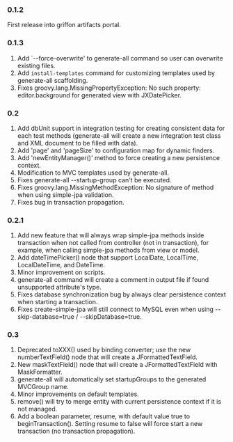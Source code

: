 ### 0.1.2

First release into griffon artifacts portal.

### 0.1.3

1.  Add `--force-overwrite' to generate-all command so user can overwrite existing files.
2.  Add `install-templates` command for customizing templates used by generate-all scaffolding.
3.  Fixes groovy.lang.MissingPropertyException: No such property: editor.background for generated view with JXDatePicker.

### 0.2

1.  Add dbUnit support in integration testing for creating consistent data for each test methods (generate-all will create a new integration test class and XML document to be filled with data).
2.  Add 'page' and 'pageSize' to configuration map for dynamic finders.
3.  Add 'newEntityManager()' method to force creating a new persistence context.
4.  Modification to MVC templates used by generate-all.
5.  Fixes generate-all --startup-group can't be executed.
6.  Fixes groovy.lang.MissingMethodException: No signature of method when using simple-jpa validation.
7.  Fixes bug in transaction propagation.

### 0.2.1

1.  Add new feature that will always wrap simple-jpa methods inside transaction when not called from controller (not in transaction), for example, when calling simple-jpa methods from view or model.
2.  Add dateTimePicker() node that support LocalDate, LocalTime, LocalDateTime, and DateTime.
3.  Minor improvement on scripts.
4.  generate-all command will create a comment in output file if found unsupported attribute's type.
5.  Fixes database synchronization bug by always clear persistence context when starting a transaction.
6.  Fixes create-simple-jpa will still connect to MySQL even when using --skip-database=true / --skipDatabase=true.

### 0.3

1.  Deprecated toXXX() used by binding converter; use the new numberTextField() node that will create a JFormattedTextField.
2.  New maskTextField() node that will create a JFormattedTextField with MaskFormatter.
3.  generate-all will automatically set startupGroups to the generated MVCGroup name.
4.  Minor improvements on default templates.
5.  remove() will try to merge entity with current persistence context if it is not managed.
6.  Add a boolean parameter, resume, with default value true to beginTransaction().  Setting resume to false will force start a new transaction (no transaction propagation).
